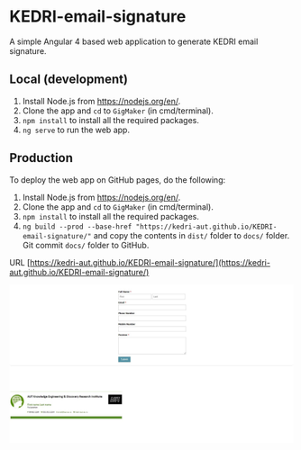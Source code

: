 # KEDRI-email-signature

A simple Angular 4 based web application to generate KEDRI email signature.

## Local (development)

1. Install Node.js from https://nodejs.org/en/.
2. Clone the app and `cd` to `GigMaker` (in cmd/terminal).
3. `npm install` to install all the required packages.
4. `ng serve` to run the web app.

## Production

To deploy the web app on GitHub pages, do the following:

1. Install Node.js from https://nodejs.org/en/.
2. Clone the app and `cd` to `GigMaker` (in cmd/terminal).
3. `npm install` to install all the required packages.
4. `ng build --prod --base-href "https://kedri-aut.github.io/KEDRI-email-signature/"` and copy the contents in `dist/` folder to `docs/` folder. Git commit `docs/` folder to GitHub.


URL [https://kedri-aut.github.io/KEDRI-email-signature/](https://kedri-aut.github.io/KEDRI-email-signature/)

![Screenshot](https://raw.githubusercontent.com/KEDRI-AUT/KEDRI-email-signature/master/SigMaker.JPG)
